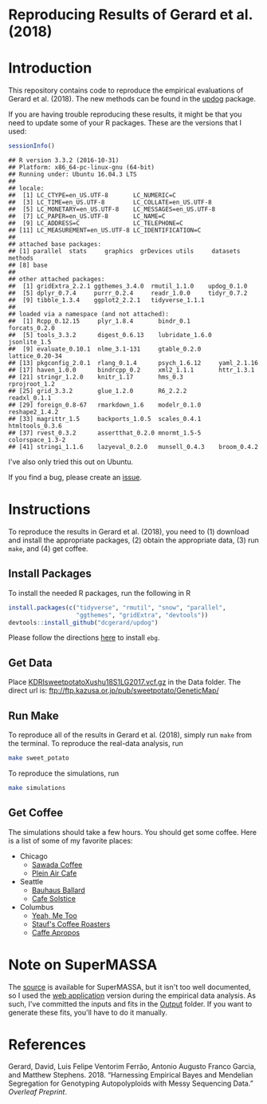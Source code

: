 Reproducing Results of Gerard et al. (2018)
================

Introduction
============

This repository contains code to reproduce the empirical evaluations of Gerard et al. (2018). The new methods can be found in the [updog](https://github.com/dcgerard/updog) package.

If you are having trouble reproducing these results, it might be that you need to update some of your R packages. These are the versions that I used:

``` r
sessionInfo()
```

    ## R version 3.3.2 (2016-10-31)
    ## Platform: x86_64-pc-linux-gnu (64-bit)
    ## Running under: Ubuntu 16.04.3 LTS
    ## 
    ## locale:
    ##  [1] LC_CTYPE=en_US.UTF-8       LC_NUMERIC=C              
    ##  [3] LC_TIME=en_US.UTF-8        LC_COLLATE=en_US.UTF-8    
    ##  [5] LC_MONETARY=en_US.UTF-8    LC_MESSAGES=en_US.UTF-8   
    ##  [7] LC_PAPER=en_US.UTF-8       LC_NAME=C                 
    ##  [9] LC_ADDRESS=C               LC_TELEPHONE=C            
    ## [11] LC_MEASUREMENT=en_US.UTF-8 LC_IDENTIFICATION=C       
    ## 
    ## attached base packages:
    ## [1] parallel  stats     graphics  grDevices utils     datasets  methods  
    ## [8] base     
    ## 
    ## other attached packages:
    ##  [1] gridExtra_2.2.1 ggthemes_3.4.0  rmutil_1.1.0    updog_0.1.0    
    ##  [5] dplyr_0.7.4     purrr_0.2.4     readr_1.0.0     tidyr_0.7.2    
    ##  [9] tibble_1.3.4    ggplot2_2.2.1   tidyverse_1.1.1
    ## 
    ## loaded via a namespace (and not attached):
    ##  [1] Rcpp_0.12.15     plyr_1.8.4       bindr_0.1        forcats_0.2.0   
    ##  [5] tools_3.3.2      digest_0.6.13    lubridate_1.6.0  jsonlite_1.5    
    ##  [9] evaluate_0.10.1  nlme_3.1-131     gtable_0.2.0     lattice_0.20-34 
    ## [13] pkgconfig_2.0.1  rlang_0.1.4      psych_1.6.12     yaml_2.1.16     
    ## [17] haven_1.0.0      bindrcpp_0.2     xml2_1.1.1       httr_1.3.1      
    ## [21] stringr_1.2.0    knitr_1.17       hms_0.3          rprojroot_1.2   
    ## [25] grid_3.3.2       glue_1.2.0       R6_2.2.2         readxl_0.1.1    
    ## [29] foreign_0.8-67   rmarkdown_1.6    modelr_0.1.0     reshape2_1.4.2  
    ## [33] magrittr_1.5     backports_1.0.5  scales_0.4.1     htmltools_0.3.6 
    ## [37] rvest_0.3.2      assertthat_0.2.0 mnormt_1.5-5     colorspace_1.3-2
    ## [41] stringi_1.1.6    lazyeval_0.2.0   munsell_0.4.3    broom_0.4.2

I've also only tried this out on Ubuntu.

If you find a bug, please create an [issue](https://github.com/dcgerard/reproduce_genotyping/issues).

Instructions
============

To reproduce the results in Gerard et al. (2018), you need to (1) download and install the appropriate packages, (2) obtain the appropriate data, (3) run `make`, and (4) get coffee.

Install Packages
----------------

To install the needed R packages, run the following in R

``` r
install.packages(c("tidyverse", "rmutil", "snow", "parallel", 
                   "ggthemes", "gridExtra", "devtools"))
devtools::install_github("dcgerard/updog")
```

Please follow the directions [here](https://github.com/pblischak/polyploid-genotyping/tree/master/ebg) to install `ebg`.

Get Data
--------

Place [KDRIsweetpotatoXushu18S1LG2017.vcf.gz](http://sweetpotato-garden.kazusa.or.jp/) in the Data folder. The direct url is: <ftp://ftp.kazusa.or.jp/pub/sweetpotato/GeneticMap/>

Run Make
--------

To reproduce all of the results in Gerard et al. (2018), simply run `make` from the terminal. To reproduce the real-data analysis, run

``` bash
make sweet_potato
```

To reproduce the simulations, run

``` bash
make simulations
```

Get Coffee
----------

The simulations should take a few hours. You should get some coffee. Here is a list of some of my favorite places:

-   Chicago
    -   [Sawada Coffee](https://www.yelp.com/biz/sawada-coffee-chicago)
    -   [Plein Air Cafe](https://www.yelp.com/biz/plein-air-cafe-and-eatery-chicago-2)
-   Seattle
    -   [Bauhaus Ballard](https://www.yelp.com/biz/bauhaus-ballard-seattle)
    -   [Cafe Solstice](https://www.yelp.com/biz/cafe-solstice-seattle)
-   Columbus
    -   [Yeah, Me Too](https://www.yelp.com/biz/yeah-me-too-columbus)
    -   [Stauf's Coffee Roasters](https://www.yelp.com/biz/staufs-coffee-roasters-columbus-2)
    -   [Caffe Apropos](https://www.yelp.com/biz/caff%C3%A9-apropos-columbus-2)

Note on SuperMASSA
==================

The [source](https://bitbucket.org/orserang/supermassa) is available for SuperMASSA, but it isn't too well documented, so I used the [web application](http://statgen.esalq.usp.br/SuperMASSA/) version during the empirical data analysis. As such, I've committed the inputs and fits in the [Output](https://github.com/dcgerard/reproduce_genotyping/tree/master/Output/supermassa_formatted_data) folder. If you want to generate these fits, you'll have to do it manually.

References
==========

Gerard, David, Luis Felipe Ventorim Ferrão, Antonio Augusto Franco Garcia, and Matthew Stephens. 2018. “Harnessing Empirical Bayes and Mendelian Segregation for Genotyping Autopolyploids with Messy Sequencing Data.” *Overleaf Preprint*.
